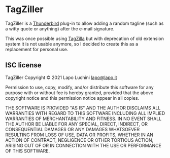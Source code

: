TagZiller
=========

TagZiller is a [Thunderbird](https://www.thunderbird.net/) plug-in to allow adding a random tagline (such as a witty quote or anything) after the e-mail signature.

This was once possible using [TagZilla](https://web.archive.org/web/20200422163705/http://tagzilla.mozdev.org/) but with deprecation of old extension system it is not usable anymore, so I decided to create this as a replacement for personal use.

ISC license
-----------

TagZiller Copyright © 2021 Lapo Luchini <lapo@lapo.it>

Permission to use, copy, modify, and/or distribute this software for any purpose with or without fee is hereby granted, provided that the above copyright notice and this permission notice appear in all copies.

THE SOFTWARE IS PROVIDED "AS IS" AND THE AUTHOR DISCLAIMS ALL WARRANTIES WITH REGARD TO THIS SOFTWARE INCLUDING ALL IMPLIED WARRANTIES OF MERCHANTABILITY AND FITNESS. IN NO EVENT SHALL THE AUTHOR BE LIABLE FOR ANY SPECIAL, DIRECT, INDIRECT, OR CONSEQUENTIAL DAMAGES OR ANY DAMAGES WHATSOEVER RESULTING FROM LOSS OF USE, DATA OR PROFITS, WHETHER IN AN ACTION OF CONTRACT, NEGLIGENCE OR OTHER TORTIOUS ACTION, ARISING OUT OF OR IN CONNECTION WITH THE USE OR PERFORMANCE OF THIS SOFTWARE.
